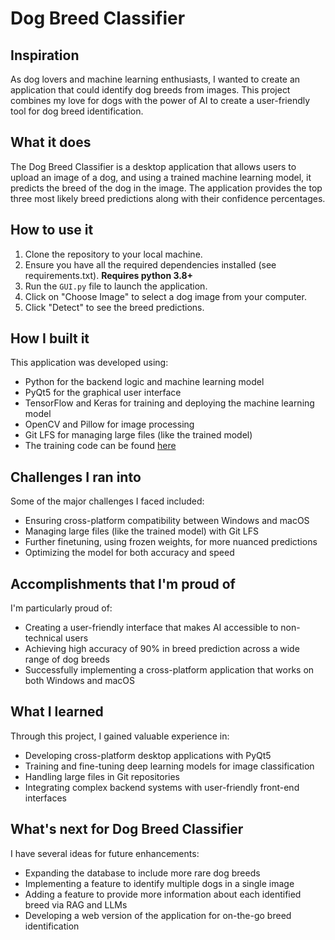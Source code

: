 # Dog Breed Classifier

## Inspiration
As dog lovers and machine learning enthusiasts, I wanted to create an application that could identify dog breeds from images. This project combines my love for dogs with the power of AI to create a user-friendly tool for dog breed identification.

## What it does
The Dog Breed Classifier is a desktop application that allows users to upload an image of a dog, and using a trained machine learning model, it predicts the breed of the dog in the image. The application provides the top three most likely breed predictions along with their confidence percentages.

## How to use it
1. Clone the repository to your local machine.
2. Ensure you have all the required dependencies installed (see requirements.txt). <strong>Requires python 3.8+</strong>
3. Run the `GUI.py` file to launch the application.
4. Click on "Choose Image" to select a dog image from your computer.
5. Click "Detect" to see the breed predictions.

## How I built it
This application was developed using:
- Python for the backend logic and machine learning model
- PyQt5 for the graphical user interface
- TensorFlow and Keras for training and deploying the machine learning model
- OpenCV and Pillow for image processing
- Git LFS for managing large files (like the trained model)
- The training code can be found [here](https://github.com/PraisEneh/Dog-Breed-Classifier)

## Challenges I ran into
Some of the major challenges I faced included:
- Ensuring cross-platform compatibility between Windows and macOS
- Managing large files (like the trained model) with Git LFS
- Further finetuning, using frozen weights, for more nuanced predictions
- Optimizing the model for both accuracy and speed

## Accomplishments that I'm proud of
I'm particularly proud of:
- Creating a user-friendly interface that makes AI accessible to non-technical users
- Achieving high accuracy of 90% in breed prediction across a wide range of dog breeds
- Successfully implementing a cross-platform application that works on both Windows and macOS

## What I learned
Through this project, I gained valuable experience in:
- Developing cross-platform desktop applications with PyQt5
- Training and fine-tuning deep learning models for image classification
- Handling large files in Git repositories
- Integrating complex backend systems with user-friendly front-end interfaces

## What's next for Dog Breed Classifier
I have several ideas for future enhancements:
- Expanding the database to include more rare dog breeds
- Implementing a feature to identify multiple dogs in a single image
- Adding a feature to provide more information about each identified breed via RAG and LLMs
- Developing a web version of the application for on-the-go breed identification

